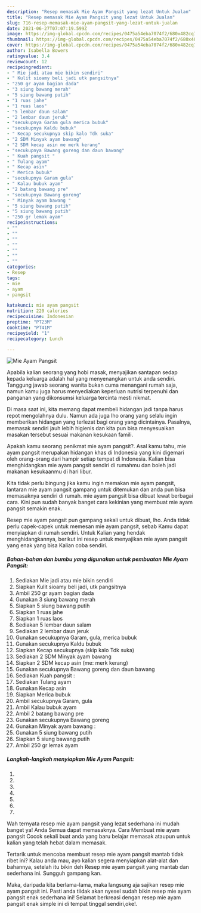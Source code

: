 ```yaml
---
description: "Resep memasak Mie Ayam Pangsit yang lezat Untuk Jualan"
title: "Resep memasak Mie Ayam Pangsit yang lezat Untuk Jualan"
slug: 716-resep-memasak-mie-ayam-pangsit-yang-lezat-untuk-jualan
date: 2021-06-27T07:07:19.599Z
image: https://img-global.cpcdn.com/recipes/0475a54eba7074f2/680x482cq70/mie-ayam-pangsit-foto-resep-utama.jpg
thumbnail: https://img-global.cpcdn.com/recipes/0475a54eba7074f2/680x482cq70/mie-ayam-pangsit-foto-resep-utama.jpg
cover: https://img-global.cpcdn.com/recipes/0475a54eba7074f2/680x482cq70/mie-ayam-pangsit-foto-resep-utama.jpg
author: Isabella Bowers
ratingvalue: 3.4
reviewcount: 12
recipeingredient:
- " Mie jadi atau mie bikin sendiri"
- " Kulit sioamy beli jadi utk pangsitnya"
- "250 gr ayam bagian dada"
- "3 siung bawang merah"
- "5 siung bawang putih"
- "1 ruas jahe"
- "1 ruas laos"
- "5 lembar daun salam"
- "2 lembar daun jeruk"
- "secukupnya Garam gula merica bubuk"
- "secukupnya Kaldu bubuk"
- " Kecap secukupnya skip kalo Tdk suka"
- "2 SDM Minyak ayam bawang"
- "2 SDM kecap asin me merk kerang"
- "secukupnya Bawang goreng dan daun bawang"
- " Kuah pangsit "
- " Tulang ayam"
- " Kecap asin"
- " Merica bubuk"
- "secukupnya Garam gula"
- " Kalau bubuk ayam"
- "2 batang bawang pre"
- "secukupnya Bawang goreng"
- " Minyak ayam bawang "
- "5 siung bawang putih"
- "5 siung bawang putih"
- "250 gr lemak ayam"
recipeinstructions:
- ""
- ""
- ""
- ""
- ""
- ""
- ""
categories:
- Resep
tags:
- mie
- ayam
- pangsit

katakunci: mie ayam pangsit 
nutrition: 220 calories
recipecuisine: Indonesian
preptime: "PT23M"
cooktime: "PT41M"
recipeyield: "1"
recipecategory: Lunch

---
```



![Mie Ayam Pangsit](https://img-global.cpcdn.com/recipes/0475a54eba7074f2/680x482cq70/mie-ayam-pangsit-foto-resep-utama.jpg)

Apabila kalian seorang yang hobi masak, menyajikan santapan sedap kepada keluarga adalah hal yang menyenangkan untuk anda sendiri. Tanggung jawab seorang  wanita bukan cuma menangani rumah saja, namun kamu juga harus menyediakan keperluan nutrisi terpenuhi dan panganan yang dikonsumsi keluarga tercinta mesti nikmat.

Di masa  saat ini, kita memang dapat membeli hidangan jadi tanpa harus repot mengolahnya dulu. Namun ada juga lho orang yang selalu ingin memberikan hidangan yang terlezat bagi orang yang dicintainya. Pasalnya, memasak sendiri jauh lebih higienis dan kita pun bisa menyesuaikan masakan tersebut sesuai makanan kesukaan famili. 



Apakah kamu seorang penikmat mie ayam pangsit?. Asal kamu tahu, mie ayam pangsit merupakan hidangan khas di Indonesia yang kini digemari oleh orang-orang dari hampir setiap tempat di Indonesia. Kalian bisa menghidangkan mie ayam pangsit sendiri di rumahmu dan boleh jadi makanan kesukaanmu di hari libur.

Kita tidak perlu bingung jika kamu ingin memakan mie ayam pangsit, lantaran mie ayam pangsit gampang untuk ditemukan dan anda pun bisa memasaknya sendiri di rumah. mie ayam pangsit bisa dibuat lewat berbagai cara. Kini pun sudah banyak banget cara kekinian yang membuat mie ayam pangsit semakin enak.

Resep mie ayam pangsit pun gampang sekali untuk dibuat, lho. Anda tidak perlu capek-capek untuk memesan mie ayam pangsit, sebab Kamu dapat menyiapkan di rumah sendiri. Untuk Kalian yang hendak menghidangkannya, berikut ini resep untuk menyajikan mie ayam pangsit yang enak yang bisa Kalian coba sendiri.

<!--inarticleads1-->

##### Bahan-bahan dan bumbu yang digunakan untuk pembuatan Mie Ayam Pangsit:

1. Sediakan  Mie jadi atau mie bikin sendiri
1. Siapkan  Kulit sioamy beli jadi, utk pangsitnya
1. Ambil 250 gr ayam bagian dada
1. Gunakan 3 siung bawang merah
1. Siapkan 5 siung bawang putih
1. Siapkan 1 ruas jahe
1. Siapkan 1 ruas laos
1. Sediakan 5 lembar daun salam
1. Sediakan 2 lembar daun jeruk
1. Gunakan secukupnya Garam, gula, merica bubuk
1. Gunakan secukupnya Kaldu bubuk
1. Siapkan  Kecap secukupnya (skip kalo Tdk suka)
1. Sediakan 2 SDM Minyak ayam bawang
1. Siapkan 2 SDM kecap asin (me: merk kerang)
1. Gunakan secukupnya Bawang goreng dan daun bawang
1. Sediakan  Kuah pangsit :
1. Sediakan  Tulang ayam
1. Gunakan  Kecap asin
1. Siapkan  Merica bubuk
1. Ambil secukupnya Garam, gula
1. Ambil  Kalau bubuk ayam
1. Ambil 2 batang bawang pre
1. Gunakan secukupnya Bawang goreng
1. Gunakan  Minyak ayam bawang :
1. Gunakan 5 siung bawang putih
1. Siapkan 5 siung bawang putih
1. Ambil 250 gr lemak ayam




<!--inarticleads2-->

##### Langkah-langkah menyiapkan Mie Ayam Pangsit:

1. 
1. 
1. 
1. 
1. 
1. 
1. 




Wah ternyata resep mie ayam pangsit yang lezat sederhana ini mudah banget ya! Anda Semua dapat memasaknya. Cara Membuat mie ayam pangsit Cocok sekali buat anda yang baru belajar memasak ataupun untuk kalian yang telah hebat dalam memasak.

Tertarik untuk mencoba membuat resep mie ayam pangsit mantab tidak ribet ini? Kalau anda mau, ayo kalian segera menyiapkan alat-alat dan bahannya, setelah itu bikin deh Resep mie ayam pangsit yang mantab dan sederhana ini. Sungguh gampang kan. 

Maka, daripada kita berlama-lama, maka langsung aja sajikan resep mie ayam pangsit ini. Pasti anda tiidak akan nyesel sudah bikin resep mie ayam pangsit enak sederhana ini! Selamat berkreasi dengan resep mie ayam pangsit enak simple ini di tempat tinggal sendiri,oke!.

